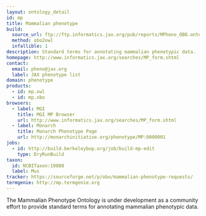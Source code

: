 ```yaml
---
layout: ontology_detail
id: mp
title: Mammalian phenotype
build:
  source_url: ftp://ftp.informatics.jax.org/pub/reports/MPheno_OBO.ontology
  method: obo2owl
  infallible: 1
description: Standard terms for annotating mammalian phenotypic data.
homepage: http://www.informatics.jax.org/searches/MP_form.shtml
contact:
  email: pheno@jax.org
  label: JAX phenotype list
domain: phenotype
products:
  - id: mp.owl
  - id: mp.obo
browsers:
  - label: MGI
    title: MGI MP Browser
    url: http://www.informatics.jax.org/searches/MP_form.shtml
  - label: Monarch
    title: Monarch Phenotype Page
    url: http://monarchinitiative.org/phenotype/MP:0000001
jobs:
  - id: http://build.berkeleybop.org/job/build-mp-edit
    type: DryRunBuild
taxon:
  id: NCBITaxon:10088
  label: Mus
tracker: https://sourceforge.net/p/obo/mammalian-phenotype-requests/
termgenie: http://mp.termgenie.org
---
```


The Mammalian Phenotype Ontology is under development as a community effort to provide standard terms for annotating mammalian phenotypic data.
